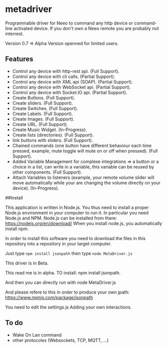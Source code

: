 # metadriver
Programmable driver for Neeo to command any http device or command-line activated device. If you don't own a Neeo remote you are probably not interrest.

Version 0.7 => Alpha Version openned for limited users.

## Features
- Control any device with http-rest api. (Full Support).
- Control any device with cli calls. (Partial Support).
- Control any device with XML api (SOAP). (Partial Support).
- Control any device with WebSocket api. (Partial Support).
- Control any device with Socket.IO api. (Partial Support).
- Create Buttons. (Full Support).
- Create sliders. (Full Support).
- Create Switches. (Full Support).
- Create Labels. (Full Support).
- Create Images. (Full Support).
- Create URL. (Full Support).
- Create Music Widget. (In-Progress).
- Create lists (directories). (Full Support).
- link buttons with sliders. (Full Support).
- Chained commands (one button have different behaviour each time pressed, example, mute toggle will mute on or off when pressed). (Full Support).
- Added Variable Management for complexe integrations => a button or a choice in a list, can write in a variable, this variable can be reused by other components. (Full Support).
- Attach Variables to listeners (example, your remote volume slider will move automatically while your are changing the volume directly on your device). (In-Progress).

##Install

This application is written in Node.js. You thus need to install a proper Node.js environment in your computer to run it. In particular you need Node.js and NPM.
Node.js can be installed from there: https://nodejs.org/en/download/
When you install node.js, you automatically install npm.

In order to install this software you need to download the files in this repository into a repository in your target computer.

Just type 
```npm install jsonpath```
then type 
```node MetaDriver.js```

This driver is in Beta.

This read me is in alpha. 
TO install:
npm install jsonpath.

And then you can directly run with 
node MetaDriver.js

And please refere to this in order to produce your own jpath:
https://www.npmjs.com/package/jsonpath


You need to edit the settings.js
Adding your own interactions.


## To do

- Wake On Lan command
- other protocoles (Websockets, TCP, MQTT, ...)
